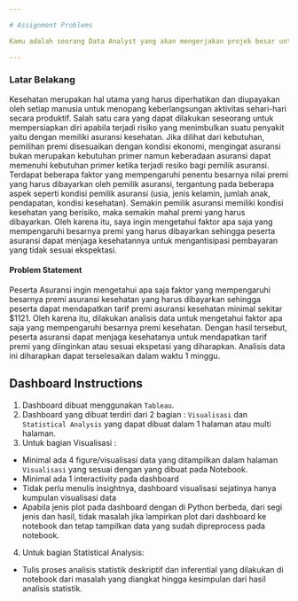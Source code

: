```yaml
---

# Assignment Problems

Kamu adalah seorang Data Analyst yang akan mengerjakan projek besar untuk menyelesaikan suatu permasalahan client dan client kamu butuh sekali hasil analisa datamu menggunakan statistik dan dashboard visualisasi data untuk membantu mereka menyelesaikan masalah.

---
```


### **Latar Belakang**
Kesehatan merupakan hal utama yang harus diperhatikan dan diupayakan oleh setiap manusia untuk menopang keberlangsungan 
aktivitas sehari-hari secara produktif. Salah satu cara yang dapat dilakukan seseorang untuk mempersiapkan diri apabila terjadi risiko yang menimbulkan suatu penyakit yaitu dengan memiliki asuransi kesehatan. Jika dilihat dari kebutuhan, pemilihan premi  disesuaikan dengan kondisi ekonomi, mengingat asuransi bukan merupakan kebutuhan primer namun keberadaan asuransi dapat memenuhi kebutuhan primer ketika terjadi resiko bagi pemilik asuransi. Terdapat beberapa faktor yang mempengaruhi penentu besarnya nilai premi yang harus dibayarkan oleh pemilik asuransi, tergantung pada beberapa aspek seperti kondisi pemilik asuransi (usia, jenis kelamin, jumlah anak, pendapatan, kondisi kesehatan). Semakin pemilik asuransi memiliki kondisi kesehatan yang berisiko, maka semakin mahal premi yang harus dibayarkan. Oleh karena itu, saya ingin mengetahui faktor apa saja yang mempengaruhi besarnya premi yang harus dibayarkan sehingga peserta asuransi dapat menjaga kesehatannya untuk mengantisipasi pembayaran yang tidak sesuai ekspektasi.

#### **Problem Statement**
Peserta Asuransi ingin mengetahui apa saja faktor yang mempengaruhi besarnya premi asuransi kesehatan yang harus dibayarkan sehingga peserta dapat mendapatkan tarif premi asuransi kesehatan  minimal sekitar $1121. Oleh karena itu, dilakukan analisis data untuk mengetahui faktor apa saja yang mempengaruhi besarnya premi kesehatan. Dengan hasil tersebut, peserta asuransi dapat menjaga kesehatanya untuk mendapatkan tarif premi yang diinginkan atau sesuai ekspetasi yang diharapkan. Analisis data ini diharapkan dapat terselesaikan dalam waktu 1 minggu.



## Dashboard Instructions

1. Dashboard dibuat menggunakan `Tableau`.
2. Dashboard yang dibuat terdiri dari 2 bagian : `Visualisasi` dan `Statistical Analysis` yang dapat dibuat dalam 1 halaman atau multi halaman.
3. Untuk bagian Visualisasi :
  - Minimal ada 4 figure/visualisasi data yang ditampilkan dalam halaman `Visualisasi` yang sesuai dengan yang dibuat pada Notebook.
  - Minimal ada 1 interactivity pada dashboard
  - Tidak perlu menulis insightnya, dashboard visualisasi sejatinya hanya kumpulan visualisasi data
  - Apabila jenis plot pada dashboard dengan di Python berbeda, dari segi jenis dan hasil, tidak masalah jika lampirkan plot dari dashboard ke notebook dan tetap tampilkan data yang sudah dipreprocess pada notebook.
4. Untuk bagian Statistical Analysis:
  - Tulis proses analisis statistik deskriptif dan inferential yang dilakukan di notebook dari masalah yang diangkat hingga kesimpulan dari hasil analisis statistik.


